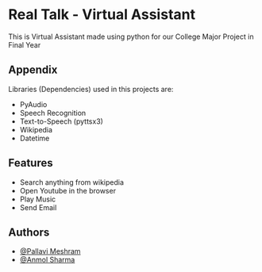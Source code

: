 
# Real Talk - Virtual Assistant

This is Virtual Assistant made using python for our College Major Project in Final Year


## Appendix

Libraries (Dependencies) used in this projects are:
- PyAudio
- Speech Recognition
- Text-to-Speech (pyttsx3)
- Wikipedia
- Datetime



## Features

- Search anything from wikipedia
- Open Youtube in the browser
- Play Music
- Send Email


## Authors

- [@Pallavi Meshram](https://github.com/PallaviMeshram)
- [@Anmol Sharma](https://www.github.com/Sharmaanmol01)

